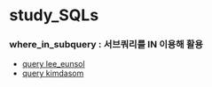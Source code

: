 # study_SQLs
### where_in_subquery : 서브쿼리를 IN 이용해 활용

- [query lee_eunsol](./Lee_Eunsol/w3schools/where_in_subquery.sql)
- [query kimdasom ](./dasomkim/w3schools/where_in_subquery.sql)